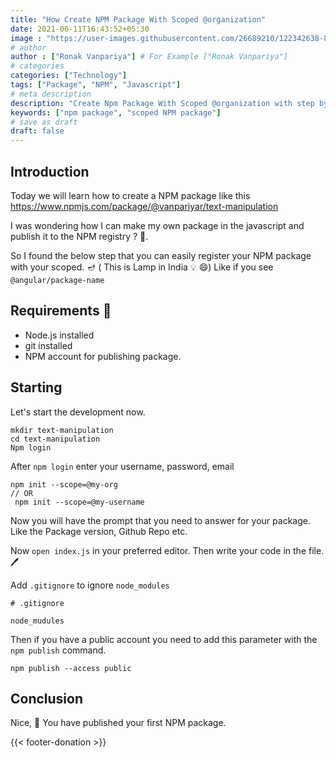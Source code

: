 ```yaml
---
title: "How Create NPM Package With Scoped @organization"
date: 2021-06-11T16:43:52+05:30
image : "https://user-images.githubusercontent.com/26689210/122342638-803a9680-cf62-11eb-830d-6d18ff16d4f9.png"
# author
author : ["Ronak Vanpariya"] # For Example ["Ronak Vanpariya"]
# categories
categories: ["Technology"]
tags: ["Package", "NPM", "Javascript"]
# meta description
description: "Create Npm Package With Scoped @organization with step by step instruction"
keywords: ["npm package", "scoped NPM package"]
# save as draft
draft: false
---
```



## Introduction
Today we will learn how to create a NPM package like this https://www.npmjs.com/package/@vanpariyar/text-manipulation

I was wondering how I can make my own package in the javascript and publish it to the NPM registry ? :thinking:.

So I found the below step that you can easily register your NPM package with your scoped. :diya_lamp: ( This is Lamp in India :bulb: :smile:) 
Like if you see `@angular/package-name`

## Requirements :100:
- Node.js installed
- git installed
- NPM account for publishing package.

## Starting
Let's start the development now.

```shell
mkdir text-manipulation
cd text-manipulation
Npm login
```
After `npm login`  enter your username, password, email


```shell
npm init --scope=@my-org 
// OR
 npm init --scope=@my-username
```
Now you will have the prompt that you need to answer for your package. Like the Package version, Github Repo etc.

Now `open index.js` in your preferred editor. Then write your code in the file. :pen:

Add `.gitignore` to ignore `node_modules`

```shell
# .gitignore

node_mudules

```

Then if you have a public account you need to add this parameter with the `npm publish` command.

```shell
npm publish --access public
```

## Conclusion 
Nice, :tada: You have published your first NPM package.

{{< footer-donation >}}